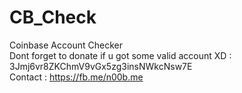 # CB_Check

Coinbase Account Checker<br>
Dont forget to donate if u got some valid account XD : 3Jmj6vr8ZKChmV9vGx5zg3insNWkcNsw7E<br>
Contact : https://fb.me/n00b.me
